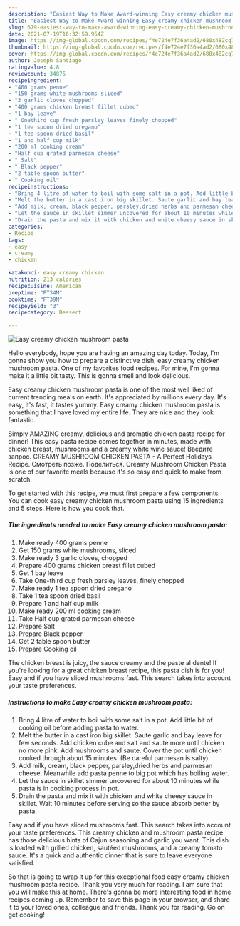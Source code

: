 ```yaml
---
description: "Easiest Way to Make Award-winning Easy creamy chicken mushroom pasta"
title: "Easiest Way to Make Award-winning Easy creamy chicken mushroom pasta"
slug: 679-easiest-way-to-make-award-winning-easy-creamy-chicken-mushroom-pasta
date: 2021-07-19T16:32:59.954Z
image: https://img-global.cpcdn.com/recipes/f4e724e7f36a4ad2/680x482cq70/easy-creamy-chicken-mushroom-pasta-recipe-main-photo.jpg
thumbnail: https://img-global.cpcdn.com/recipes/f4e724e7f36a4ad2/680x482cq70/easy-creamy-chicken-mushroom-pasta-recipe-main-photo.jpg
cover: https://img-global.cpcdn.com/recipes/f4e724e7f36a4ad2/680x482cq70/easy-creamy-chicken-mushroom-pasta-recipe-main-photo.jpg
author: Joseph Santiago
ratingvalue: 4.8
reviewcount: 34875
recipeingredient:
- "400 grams penne"
- "150 grams white mushrooms sliced"
- "3 garlic cloves chopped"
- "400 grams chicken breast fillet cubed"
- "1 bay leave"
- " Onethird cup fresh parsley leaves finely chopped"
- "1 tea spoon dried oregano"
- "1 tea spoon dried basil"
- "1 and half cup milk"
- "200 ml cooking cream"
- "Half cup grated parmesan cheese"
- " Salt"
- " Black pepper"
- "2 table spoon butter"
- " Cooking oil"
recipeinstructions:
- "Bring 4 litre of water to boil with some salt in a pot. Add little bit of cooking oil before adding pasta to water."
- "Melt the butter in a cast iron big skillet. Saute garlic and bay leave for few seconds. Add chicken cube and salt and saute more until chicken no more pink. Add mushrooms and saute. Cover the pot until chicken cooked through about 15 minutes. (Be careful parmesan is salty)."
- "Add milk, cream, black pepper, parsley,dried herbs and parmesan cheese. Meanwhile add pasta penne to big pot which has boiling water."
- "Let the sauce in skillet simmer uncovered for about 10 minutes while pasta is in cooking process in pot."
- "Drain the pasta and mix it with chicken and white cheesy sauce in skillet. Wait 10 minutes before serving so the sauce absorb better by pasta."
categories:
- Recipe
tags:
- easy
- creamy
- chicken

katakunci: easy creamy chicken 
nutrition: 213 calories
recipecuisine: American
preptime: "PT34M"
cooktime: "PT39M"
recipeyield: "3"
recipecategory: Dessert

---
```



![Easy creamy chicken mushroom pasta](https://img-global.cpcdn.com/recipes/f4e724e7f36a4ad2/680x482cq70/easy-creamy-chicken-mushroom-pasta-recipe-main-photo.jpg)

Hello everybody, hope you are having an amazing day today. Today, I'm gonna show you how to prepare a distinctive dish, easy creamy chicken mushroom pasta. One of my favorites food recipes. For mine, I'm gonna make it a little bit tasty. This is gonna smell and look delicious.

Easy creamy chicken mushroom pasta is one of the most well liked of current trending meals on earth. It's appreciated by millions every day. It's easy, it's fast, it tastes yummy. Easy creamy chicken mushroom pasta is something that I have loved my entire life. They are nice and they look fantastic.

Simply AMAZING creamy, delicious and aromatic chicken pasta recipe for dinner! This easy pasta recipe comes together in minutes, made with chicken breast, mushrooms and a creamy white wine sauce!  Введите запрос. CREAMY MUSHROOM CHICKEN PASTA - A Perfect Holidays Recipe. Смотреть позже. Поделиться. Creamy Mushroom Chicken Pasta is one of our favorite meals because it&#39;s so easy and quick to make from scratch.


To get started with this recipe, we must first prepare a few components. You can cook easy creamy chicken mushroom pasta using 15 ingredients and 5 steps. Here is how you cook that.

<!--inarticleads1-->

##### The ingredients needed to make Easy creamy chicken mushroom pasta:

1. Make ready 400 grams penne
1. Get 150 grams white mushrooms, sliced
1. Make ready 3 garlic cloves, chopped
1. Prepare 400 grams chicken breast fillet cubed
1. Get 1 bay leave
1. Take  One-third cup fresh parsley leaves, finely chopped
1. Make ready 1 tea spoon dried oregano
1. Take 1 tea spoon dried basil
1. Prepare 1 and half cup milk
1. Make ready 200 ml cooking cream
1. Take Half cup grated parmesan cheese
1. Prepare  Salt
1. Prepare  Black pepper
1. Get 2 table spoon butter
1. Prepare  Cooking oil


The chicken breast is juicy, the sauce creamy and the paste al dente! If you&#39;re looking for a great chicken breast recipe, this pasta dish is for you! Easy and if you have sliced mushrooms fast. This search takes into account your taste preferences. 

<!--inarticleads2-->

##### Instructions to make Easy creamy chicken mushroom pasta:

1. Bring 4 litre of water to boil with some salt in a pot. Add little bit of cooking oil before adding pasta to water.
1. Melt the butter in a cast iron big skillet. Saute garlic and bay leave for few seconds. Add chicken cube and salt and saute more until chicken no more pink. Add mushrooms and saute. Cover the pot until chicken cooked through about 15 minutes. (Be careful parmesan is salty).
1. Add milk, cream, black pepper, parsley,dried herbs and parmesan cheese. Meanwhile add pasta penne to big pot which has boiling water.
1. Let the sauce in skillet simmer uncovered for about 10 minutes while pasta is in cooking process in pot.
1. Drain the pasta and mix it with chicken and white cheesy sauce in skillet. Wait 10 minutes before serving so the sauce absorb better by pasta.


Easy and if you have sliced mushrooms fast. This search takes into account your taste preferences. This creamy chicken and mushroom pasta recipe has those delicious hints of Cajun seasoning and garlic you want. This dish is loaded with grilled chicken, sautéed mushrooms, and a creamy tomato sauce. It&#39;s a quick and authentic dinner that is sure to leave everyone satisfied. 

So that is going to wrap it up for this exceptional food easy creamy chicken mushroom pasta recipe. Thank you very much for reading. I am sure that you will make this at home. There's gonna be more interesting food in home recipes coming up. Remember to save this page in your browser, and share it to your loved ones, colleague and friends. Thank you for reading. Go on get cooking!
